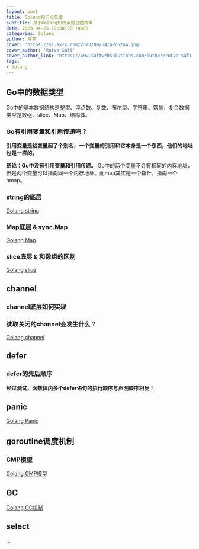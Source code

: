 ```yaml
---
layout: post
title: Golang知识点总结
subtitle: 对于Golang知识点的总结清单
date: 2023-04-25 19:50:00 +0800
categories: Golang
author: 月梦
cover: 'https://s1.ax1x.com/2023/09/04/pPrSza4.jpg'
cover_author: 'Rutva Safi'
cover_author_link: 'https://www.softwebsolutions.com/author/rutva-safi'
tags: 
- Golang  
---
```


## Go中的数据类型
Go中的基本数据结构是整型、浮点数、复数、布尔型、字符串、常量，复合数据类型是数组、slice、Map、结构体。

### Go有引用变量和引用传递吗？

**引用变量是給变量起了个别名，一个变量的引用和它本身是一个东西，他们的地址也是一样的。**

**结论：Go中没有引用变量和引用传递。**
Go中的两个变量不会有相同的内存地址，但是两个变量可以指向同一个内存地址。而map其实是一个指针，指向一个hmap。

### string的底层

[Golang string](https://ymiir.top/Golang-string/)

### Map底层 & sync.Map

[Golang Map](https://ymiir.top/Golang-Map/)

### slice底层 & 和数组的区别

[Golang slice](https://ymiir.top/Golang-slice/)

## channel

### channel底层如何实现

### 读取关闭的channel会发生什么？

[Golang channel](https://ymiir.top/Golang-channel/)

## defer

### defer的先后顺序

**经过测试，函数体内多个defer语句的执行顺序与声明顺序相反！**

## panic

[Golang Panic](https://ymiir.top/Golang-Panic%E5%BC%82%E5%B8%B8/)

## goroutine调度机制

### GMP模型

[Golang GMP模型](https://ymiir.top/Golang-GMP%E6%A8%A1%E5%9E%8B/)

## GC

[Golang GC机制](https://ymiir.top/Golang-GC%E6%9C%BA%E5%88%B6/)

## select
...
